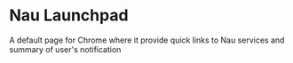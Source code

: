 Nau Launchpad
=============

A default page for Chrome where it provide quick links to Nau services and summary of user's notification
